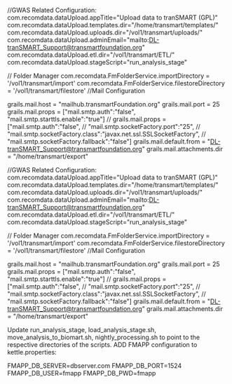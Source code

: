 //GWAS Related Configuration:
com.recomdata.dataUpload.appTitle="Upload data to tranSMART (GPL)"
com.recomdata.dataUpload.templates.dir="/home/transmart/templates/"
com.recomdata.dataUpload.uploads.dir="/vol1/transmart/uploads/"
com.recomdata.dataUpload.adminEmail="mailto:DL-tranSMART_Support@transmartfoundation.org"
com.recomdata.dataUpload.etl.dir="/vol1/transmart/ETL/"
com.recomdata.dataUpload.stageScript="run_analysis_stage"

// Folder Manager
com.recomdata.FmFolderService.importDirectory = '/vol1/transmart/import'
com.recomdata.FmFolderService.filestoreDirectory = '/vol1/transmart/filestore'
//Mail Configuration

grails.mail.host = "mailhub.transmartFoundation.org"
grails.mail.port = 25
grails.mail.props = ["mail.smtp.auth":"false", "mail.smtp.starttls.enable":"true"]
// grails.mail.props = ["mail.smtp.auth":"false",
// "mail.smtp.socketFactory.port":"25",
// "mail.smtp.socketFactory.class":"javax.net.ssl.SSLSocketFactory",
// "mail.smtp.socketFactory.fallback":"false"]
grails.mail.default.from = "DL-tranSMART_Support@transmartfoundation.org"
grails.mail.attachments.dir = "/home/transmart/export"

//GWAS Related Configuration:
com.recomdata.dataUpload.appTitle="Upload data to tranSMART (GPL)"
com.recomdata.dataUpload.templates.dir="/home/transmart/templates/"
com.recomdata.dataUpload.uploads.dir="/vol1/transmart/uploads/"
com.recomdata.dataUpload.adminEmail="mailto:DL-tranSMART_Support@transmartfoundation.org"
com.recomdata.dataUpload.etl.dir="/vol1/transmart/ETL/"
com.recomdata.dataUpload.stageScript="run_analysis_stage"

// Folder Manager
com.recomdata.FmFolderService.importDirectory = '/vol1/transmart/import'
com.recomdata.FmFolderService.filestoreDirectory = '/vol1/transmart/filestore'
//Mail Configuration

grails.mail.host = "mailhub.transmartFoundation.org"
grails.mail.port = 25
grails.mail.props = ["mail.smtp.auth":"false", "mail.smtp.starttls.enable":"true"]
// grails.mail.props = ["mail.smtp.auth":"false",
// "mail.smtp.socketFactory.port":"25",
// "mail.smtp.socketFactory.class":"javax.net.ssl.SSLSocketFactory",
// "mail.smtp.socketFactory.fallback":"false"]
grails.mail.default.from = "DL-tranSMART_Support@transmartfoundation.org"
grails.mail.attachments.dir = "/home/transmart/export"


Update run_analysis_stage, load_analysis_stage.sh, move_analysis_to_biomart.sh, nightly_processing.sh to point to the respective directories of the scripts.
ADD FMAPP configuration to kettle.properties:

FMAPP_DB_SERVER=dbserver.com
FMAPP_DB_PORT=1524
FMAPP_DB_USER=fmapp
FMAPP_DB_PWD=fmapp


